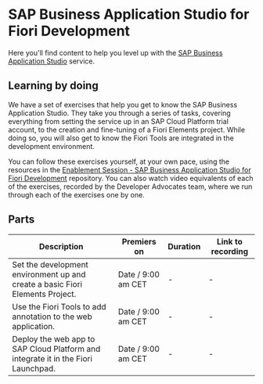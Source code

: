 # SAP Business Application Studio for Fiori Development

Here you'll find content to help you level up with the [SAP Business Application Studio](https://help.sap.com/viewer/9d1db9835307451daa8c930fbd9ab264/Cloud/en-US) service.

## Learning by doing

We have a set of exercises that help you get to know the SAP Business Application Studio. They take you through a series of tasks, covering everything from setting the service up in an SAP Cloud Platform trial account, 
to the creation and fine-tuning of a Fiori Elements project. While doing so, you will also get to know the Fiori Tools are integrated in the development environment. 

You can follow these exercises yourself, at your own pace, using the resources in the [Enablement Session - SAP Business Application Studio for Fiori Development](https://github.tools.sap/D056949/Virtual-Event-Pilot/) repository. 
You can also watch video equivalents of each of the exercises, recorded by the Developer Advocates team, where we run through each of the exercises one by one.

## Parts

| Description | Premiers on |Duration | Link to recording |
|-|-|-|-|
|Set the development environment up and create a basic Fiori Elements Project.| Date / 9:00 am CET|-|-|
|Use the Fiori Tools to add annotation to the web application. |  Date / 9:00 am CET |-|-|
|Deploy the web app to SAP Cloud Platform and integrate it in the Fiori Launchpad.|  Date / 9:00 am CET | -|-|

